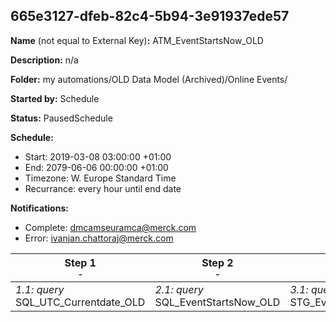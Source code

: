 ## 665e3127-dfeb-82c4-5b94-3e91937ede57

**Name** (not equal to External Key)**:** ATM_EventStartsNow_OLD

**Description:** n/a

**Folder:** my automations/OLD Data Model (Archived)/Online Events/

**Started by:** Schedule

**Status:** PausedSchedule

**Schedule:**

* Start: 2019-03-08 03:00:00 +01:00
* End: 2079-06-06 00:00:00 +01:00
* Timezone: W. Europe Standard Time
* Recurrance: every hour until end date

**Notifications:**

* Complete: dmcamseuramca@merck.com
* Error: ivanjan.chattoraj@merck.com

| Step 1<br>_<small>-</small>_ | Step 2<br>_<small>-</small>_ | Step 3<br>_<small>-</small>_ | Step 4<br>_<small>-</small>_ |
| --- | --- | --- | --- |
| _1.1: query_<br>SQL_UTC_Currentdate_OLD | _2.1: query_<br>SQL_EventStartsNow_OLD | _3.1: query_<br>STG_EventStartsNow_Dummy_OLD | _4.1: journeyEntry_<br>J_OE_Reminder_2_Start_now |
